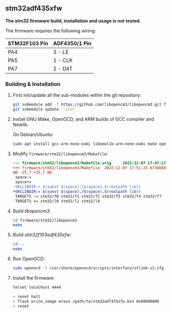 stm32adf435xfw
--------------

**The stm32 firmware build, installation and usage is not tested.**

The firmware requires the following wiring:

|  STM32F103 Pin  |  ADF4350/1 Pin  |
|  -------------  |  -------------  |
|  PA4            |  3 - LE         |
|  PA5            |  1 - CLK        |
|  PA7            |  2 - DAT        |

### Building & Installation

1. First init/update all the sub-modules within the git repository:
   ```sh
   git submodule add -f https://github.com/libopencm3/libopencm3.git firmware/stm32/libopencm3
   git submodule update --init
   ```

2. Install GNU Make, OpenOCD, and ARM builds of GCC compiler and Newlib.

   On Debian/Ubuntu:
   ```sh
   sudo apt install gcc-arm-none-eabi libnewlib-arm-none-eabi make openocd
   ```

3. Modify `firmware/stm32/libopencm3/Makefile`:
   ```diff
   --- firmware/stm32/libopencm3/Makefile.orig     2022-12-07 17:47:17.132272001 +0100
   +++ firmware/stm32/libopencm3/Makefile  2022-12-07 17:51:25.673466868 +0100
   @@ -25,7 +25,7 @@
    space:=
    space+=
   -SRCLIBDIR:= $(subst $(space),\$(space),$(realpath lib))
   +SRCLIBDIR:= $(subst $(space),/$(space),$(realpath lib))
    TARGETS := stm32/f0 stm32/f1 stm32/f2 stm32/f3 stm32/f4 stm32/f7
    TARGETS += stm32/l0 stm32/l1 stm32/l4
   ```

4. Build *libopencm3*:
   ```sh
   cd firmware/stm32/libopencm3
   make
   ```

5. Build *stm32f103adf435xfw*:
   ```sh
   cd ..
   make
   ```

6. Run OpenOCD:
   ```sh
   sudo openocd -f /usr/share/openocd/scripts/interface/stlink-v2.cfg -f /usr/share/openocd/scripts/target/stm32f1x.cfg
   ```

7. Install the firmware:
   ```sh
   telnet localhost 4444

   > reset halt
   > flash write_image erase /path/to/stm32adf435xfw.bin 0x08000000
   > reset
   ```
